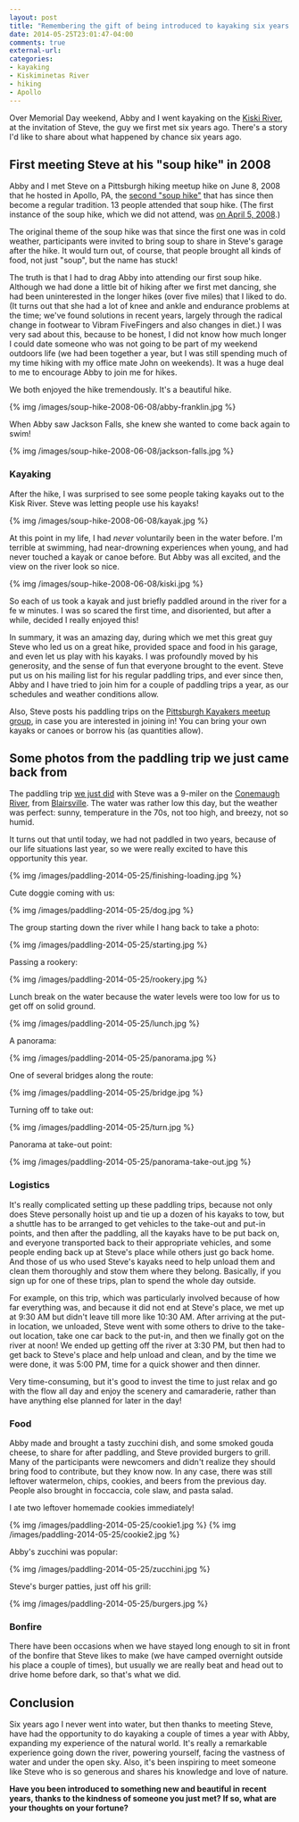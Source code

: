 ```yaml
---
layout: post
title: "Remembering the gift of being introduced to kayaking six years ago by a total stranger"
date: 2014-05-25T23:01:47-04:00
comments: true
external-url: 
categories: 
- kayaking
- Kiskiminetas River
- hiking
- Apollo
---
```

Over Memorial Day weekend, Abby and I went kayaking on the [Kiski River](http://en.wikipedia.org/wiki/Kiskiminetas_River), at the invitation of Steve, the guy we first met six years ago. There's a story I'd like to share about what happened by chance six years ago.

<!--more-->

## First meeting Steve at his "soup hike" in 2008

Abby and I met Steve on a Pittsburgh hiking meetup hike on June 8, 2008 that he hosted in Apollo, PA, the [second "soup hike"](http://www.meetup.com/pittsburghhikers/events/8046324/) that has since then become a regular tradition. 13 people attended that soup hike. (The first instance of the soup hike, which we did not attend, was [on April 5, 2008](http://www.meetup.com/pittsburghhikers/events/7578281/).)

The original theme of the soup hike was that since the first one was in cold weather, participants were invited to bring soup to share in Steve's garage after the hike. It would turn out, of course, that people brought all kinds of food, not just "soup", but the name has stuck!

The truth is that I had to drag Abby into attending our first soup hike. Although we had done a little bit of hiking after we first met dancing, she had been uninterested in the longer hikes (over five miles) that I liked to do. (It turns out that she had a lot of knee and ankle and endurance problems at the time; we've found solutions in recent years, largely through the radical change in footwear to Vibram FiveFingers and also changes in diet.) I was very sad about this, because to be honest, I did not know how much longer I could date someone who was not going to be part of my weekend outdoors life (we had been together a year, but I was still spending much of my time hiking with my office mate John on weekends). It was a huge deal to me to encourage Abby to join me for hikes.

We both enjoyed the hike tremendously. It's a beautiful hike.

{% img /images/soup-hike-2008-06-08/abby-franklin.jpg %}

When Abby saw Jackson Falls, she knew she wanted to come back again to swim!

{% img /images/soup-hike-2008-06-08/jackson-falls.jpg %}

### Kayaking

After the hike, I was surprised to see some people taking kayaks out to the Kisk River. Steve was letting people use his kayaks!

{% img /images/soup-hike-2008-06-08/kayak.jpg %}

At this point in my life, I had *never* voluntarily been in the water before. I'm terrible at swimming, had near-drowning experiences when young, and had never touched a kayak or canoe before. But Abby was all excited, and the view on the river look so nice.

{% img /images/soup-hike-2008-06-08/kiski.jpg %}

So each of us took a kayak and just briefly paddled around in the river for a fe w minutes. I was so scared the first time, and disoriented, but after a while, decided I really enjoyed this!

In summary, it was an amazing day, during which we met this great guy Steve who led us on a great hike, provided space and food in his garage, and even let us play with his kayaks. I was profoundly moved by his generosity, and the sense of fun that everyone brought to the event. Steve put us on his mailing list for his regular paddling trips, and ever since then, Abby and I have tried to join him for a couple of paddling trips a year, as our schedules and weather conditions allow.

Also, Steve posts his paddling trips on the [Pittsburgh Kayakers meetup group](http://www.meetup.com/kayaking-129/), in case you are interested in joining in! You can bring your own kayaks or canoes or borrow his (as quantities allow).

## Some photos from the paddling trip we just came back from

The paddling trip [we just did](http://www.meetup.com/kayaking-129/events/181882042/) with Steve was a 9-miler on the [Conemaugh River](http://en.wikipedia.org/wiki/Conemaugh_River), from [Blairsville](http://en.wikipedia.org/wiki/Blairsville,_Pennsylvania). The water was rather low this day, but the weather was perfect: sunny, temperature in the 70s, not too high, and breezy, not so humid.

It turns out that until today, we had not paddled in two years, because of our life situations last year, so we were really excited to have this opportunity this year.

{% img /images/paddling-2014-05-25/finishing-loading.jpg %}

Cute doggie coming with us:

{% img /images/paddling-2014-05-25/dog.jpg %}

The group starting down the river while I hang back to take a photo:

{% img /images/paddling-2014-05-25/starting.jpg %}

Passing a rookery:

{% img /images/paddling-2014-05-25/rookery.jpg %}

Lunch break on the water because the water levels were too low for us to get off on solid ground.

{% img /images/paddling-2014-05-25/lunch.jpg %}

A panorama:

{% img /images/paddling-2014-05-25/panorama.jpg %}

One of several bridges along the route:

{% img /images/paddling-2014-05-25/bridge.jpg %}

Turning off to take out:

{% img /images/paddling-2014-05-25/turn.jpg %}

Panorama at take-out point:

{% img /images/paddling-2014-05-25/panorama-take-out.jpg %}

### Logistics

It's really complicated setting up these paddling trips, because not only does Steve personally hoist up and tie up a dozen of his kayaks to tow, but a shuttle has to be arranged to get vehicles to the take-out and put-in points, and then after the paddling, all the kayaks have to be put back on, and everyone transported back to their appropriate vehicles, and some people ending back up at Steve's place while others just go back home. And those of us who used Steve's kayaks need to help unload them and clean them thoroughly and stow them where they belong. Basically, if you sign up for one of these trips, plan to spend the whole day outside.

For example, on this trip, which was particularly involved because of how far everything was, and because it did not end at Steve's place, we met up at 9:30 AM but didn't leave till more like 10:30 AM. After arriving at the put-in location, we unloaded, Steve went with some others to drive to the take-out location, take one car back to the put-in, and then we finally got on the river at noon! We ended up getting off the river at 3:30 PM, but then had to get back to Steve's place and help unload and clean, and by the time we were done, it was 5:00 PM, time for a quick shower and then dinner.

Very time-consuming, but it's good to invest the time to just relax and go with the flow all day and enjoy the scenery and camaraderie, rather than have anything else planned for later in the day!

### Food

Abby made and brought a tasty zucchini dish, and some smoked gouda cheese, to share for after paddling, and Steve provided burgers to grill. Many of the participants were newcomers and didn't realize they should bring food to contribute, but they know now. In any case, there was still leftover watermelon, chips, cookies, and beers from the previous day. People also brought in foccaccia, cole slaw, and pasta salad.

I ate two leftover homemade cookies immediately!

{% img /images/paddling-2014-05-25/cookie1.jpg %}
{% img /images/paddling-2014-05-25/cookie2.jpg %}

Abby's zucchini was popular:

{% img /images/paddling-2014-05-25/zucchini.jpg %}

Steve's burger patties, just off his grill:

{% img /images/paddling-2014-05-25/burgers.jpg %}

### Bonfire

There have been occasions when we have stayed long enough to sit in front of the bonfire that Steve likes to make (we have camped overnight outside his place a couple of times), but usually we are really beat and head out to drive home before dark, so that's what we did.

## Conclusion

Six years ago I never went into water, but then thanks to meeting Steve, have had the opportunity to do kayaking a couple of times a year with Abby, expanding my experience of the natural world. It's really a remarkable experience going down the river, powering yourself, facing the vastness of water and under the open sky. Also, it's been inspiring to meet someone like Steve who is so generous and shares his knowledge and love of nature.

**Have you been introduced to something new and beautiful in recent years, thanks to the kindness of someone you just met? If so, what are your thoughts on your fortune?**
